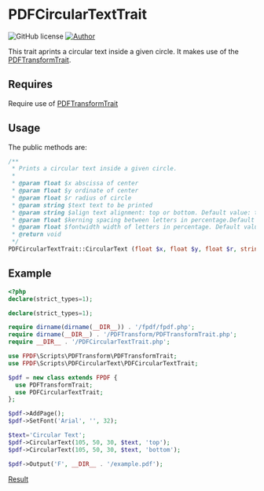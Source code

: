# PDFCircularTextTrait
![GitHub license](https://img.shields.io/badge/license-FPDF-green)
[![Author](https://img.shields.io/badge/author-Andreas_Würmser-blue)](<mailto:fpdf@kreativschmiede.de?subject=Circular text>)

This trait aprints a circular text inside a given circle. It makes use of the [PDFTransformTrait](../PDFTransform).

## Requires

Require use of [PDFTransformTrait](../PDFTransform)

## Usage
The public methods are:

```php
/**
 * Prints a circular text inside a given circle.
 *
 * @param float $x abscissa of center
 * @param float $y ordinate of center
 * @param float $r radius of circle
 * @param string $text text to be printed
 * @param string $align text alignment: top or bottom. Default value: top
 * @param float $kerning spacing between letters in percentage.Default value: 120. Zero is not allowed.
 * @param float $fontwidth width of letters in percentage. Default value: 100. Zero is not allowed.
 * @return void
 */
PDFCircularTextTrait::CircularText (float $x, float $y, float $r, string $text [, string $align = 'top' [, float $kerning = 120 [, float $fontwidth = 100]]]);

```

## Example

```php
<?php
declare(strict_types=1);

declare(strict_types=1);

require dirname(dirname(__DIR__)) . '/fpdf/fpdf.php';
require dirname(__DIR__) . '/PDFTransform/PDFTransformTrait.php';
require __DIR__ . '/PDFCircularTextTrait.php';

use FPDF\Scripts\PDFTransform\PDFTransformTrait;
use FPDF\Scripts\PDFCircularText\PDFCircularTextTrait;

$pdf = new class extends FPDF {
  use PDFTransformTrait;
  use PDFCircularTextTrait;
};

$pdf->AddPage();
$pdf->SetFont('Arial', '', 32);

$text='Circular Text';
$pdf->CircularText(105, 50, 30, $text, 'top');
$pdf->CircularText(105, 50, 30, $text, 'bottom');

$pdf->Output('F', __DIR__ . '/example.pdf');
```
[Result](ex.pdf)
